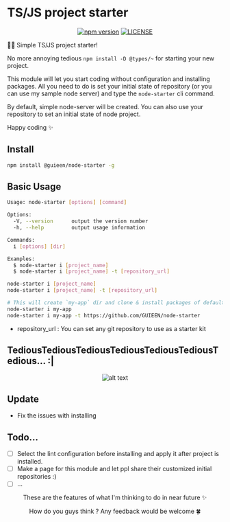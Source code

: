 # TS/JS project starter

<div align="center">

[![npm version](https://badge.fury.io/js/%40guieen%2Fnode-starter.svg)](https://www.npmjs.com/package/@guieen/node-starter)
[![LICENSE](https://img.shields.io/github/license/GUIEEN/node-starter.svg)](https://github.com/GUIEEN/node-starter/blob/master/LICENSE)

</div>

🏳️‍🌈 Simple TS/JS project starter!

No more annoying tedious `npm install -D @types/~` for starting your new project.

This module will let you start coding without configuration and installing packages. All you need to do is set your initial state of repository (or you can use my sample node server) and type the `node-starter` cli command.

By default, simple node-server will be created. You can also use your repository to set an initial state of node project.

Happy coding ✨

## Install

```bash
npm install @guieen/node-starter -g
```

## Basic Usage

```bash
Usage: node-starter [options] [command]

Options:
  -V, --version      output the version number
  -h, --help         output usage information

Commands:
  i [options] [dir]

Examples:
  $ node-starter i [project_name]
  $ node-starter i [project_name] -t [repository_url]
```

```bash
node-starter i [project_name]
node-starter i [project_name] -t [repository_url]

# This will create `my-app` dir and clone & install packages of default / another repository you set
node-starter i my-app
node-starter i my-app -t https://github.com/GUIEEN/node-starter
```

-   repository_url : You can set any git repository to use as a starter kit

## TediousTediousTediousTediousTediousTediousTedious... :|

<div align="center">

![alt text](https://i2.wp.com/workschoolenglish.com/wp-content/uploads/2016/01/tedious.png?resize=480%2C320&ssl=1)

</div>

## Update

-   Fix the issues with installing

## Todo...

-   [ ] Select the lint configuration before installing and apply it after project is installed.
-   [ ] Make a page for this module and let ppl share their customized initial repositories :)
-   [ ] ...

<div align="center">

These are the features of what I'm thinking to do in near future ✨

How do you guys think ? Any feedback would be welcome 🍀

</div>
